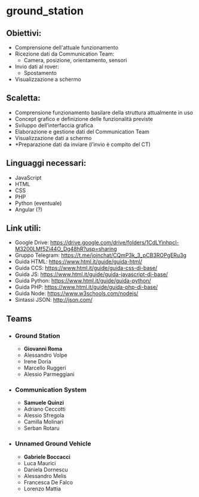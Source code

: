 # ground_station

## Obiettivi:
* Comprensione dell'attuale funzionamento
* Ricezione dati da Communication Team:
    * Camera, posizione, orientamento, sensori
* Invio dati al rover:
    * Spostamento
* Visualizzazione a schermo

## Scaletta:
* Comprensione funzionamento basilare della struttura attualmente in uso
* Concept grafico e definizione delle funzionalità previste
* Sviluppo dell’interfaccia grafica
* Elaborazione e gestione dati del Communication Team
* Visualizzazione dati a schermo
* *Preparazione dati da inviare (l’invio è compito del CT)

## Linguaggi necessari:
* JavaScript 
* HTML
* CSS
* PHP
* Python (eventuale)
* Angular (?)

## Link utili:
* Google Drive: https://drive.google.com/drive/folders/1CdLYinhpcl-M3200LMf5Zi44O_Dg48hR?usp=sharing
* Gruppo Telegram: https://t.me/joinchat/CQmP3k_3_pCB3ROPgERu3g
* Guida HTML: https://www.html.it/guide/guida-html/
* Guida CCS: https://www.html.it/guide/guida-css-di-base/
* Guida JS: https://www.html.it/guide/guida-javascript-di-base/
* Guida Python: https://www.html.it/guide/guida-python/
* Guida PHP: https://www.html.it/guide/guida-php-di-base/
* Guida Node: https://www.w3schools.com/nodejs/
* Sintassi JSON: http://json.com/

## Teams
* ### Ground Station
    * **Giovanni Roma**
    * Alessandro Volpe
    * Irene Doria
    * Marcello Ruggeri
    * Alessio Parmeggiani

* ### Communication System
    * **Samuele Quinzi**
    * Adriano Ceccotti
    * Alessio Sfregola
    * Camilla Molinari
    * Serban Rotaru

* ### Unnamed Ground Vehicle
    * **Gabriele Boccacci**
    * Luca Maurici
    * Daniela Dornescu
    * Alessandro Melis  
    * Francesca De Falco
    * Lorenzo Mattia 
